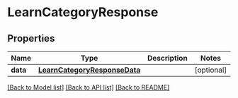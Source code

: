 # LearnCategoryResponse

## Properties
Name | Type | Description | Notes
------------ | ------------- | ------------- | -------------
**data** | [**LearnCategoryResponseData**](LearnCategoryResponseData.md) |  | [optional] 

[[Back to Model list]](../README.md#documentation-for-models) [[Back to API list]](../README.md#documentation-for-api-endpoints) [[Back to README]](../README.md)

